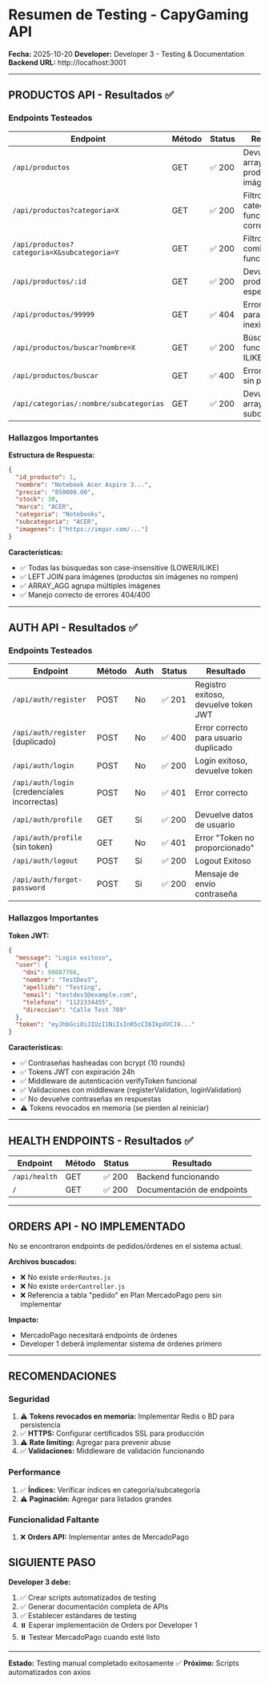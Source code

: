 # Resumen de Testing - CapyGaming API

**Fecha:** 2025-10-20
**Developer:** Developer 3 - Testing & Documentation
**Backend URL:** http://localhost:3001

---

## PRODUCTOS API - Resultados ✅

### Endpoints Testeados

| Endpoint                                      | Método | Status | Resultado                                    |
| --------------------------------------------- | ------- | ------ | -------------------------------------------- |
| `/api/productos`                            | GET     | ✅ 200 | Devuelve array de productos con imágenes    |
| `/api/productos?categoria=X`                | GET     | ✅ 200 | Filtro por categoría funciona correctamente |
| `/api/productos?categoria=X&subcategoria=Y` | GET     | ✅ 200 | Filtros combinados funcionan                 |
| `/api/productos/:id`                        | GET     | ✅ 200 | Devuelve producto específico                |
| `/api/productos/99999`                      | GET     | ✅ 404 | Error correcto para ID inexistente           |
| `/api/productos/buscar?nombre=X`            | GET     | ✅ 200 | Búsqueda funciona con ILIKE                 |
| `/api/productos/buscar`                     | GET     | ✅ 400 | Error correcto sin parámetro                |
| `/api/categorias/:nombre/subcategorias`     | GET     | ✅ 200 | Devuelve array de subcategorías             |

### Hallazgos Importantes

**Estructura de Respuesta:**

```json
{
  "id_producto": 1,
  "nombre": "Notebook Acer Aspire 3...",
  "precio": "850000.00",
  "stock": 30,
  "marca": "ACER",
  "categoria": "Notebooks",
  "subcategoria": "ACER",
  "imagenes": ["https://imgur.com/..."]
}
```

**Características:**

- ✅ Todas las búsquedas son case-insensitive (LOWER/ILIKE)
- ✅ LEFT JOIN para imágenes (productos sin imágenes no rompen)
- ✅ ARRAY_AGG agrupa múltiples imágenes
- ✅ Manejo correcto de errores 404/400

---

## AUTH API - Resultados ✅

### Endpoints Testeados

| Endpoint                                       | Método | Auth | Status | Resultado                             |
| ---------------------------------------------- | ------- | ---- | ------ | ------------------------------------- |
| `/api/auth/register`                         | POST    | No   | ✅ 201 | Registro exitoso, devuelve token JWT  |
| `/api/auth/register` (duplicado)             | POST    | No   | ✅ 400 | Error correcto para usuario duplicado |
| `/api/auth/login`                            | POST    | No   | ✅ 200 | Login exitoso, devuelve token         |
| `/api/auth/login` (credenciales incorrectas) | POST    | No   | ✅ 401 | Error correcto                        |
| `/api/auth/profile`                          | GET     | Sí  | ✅ 200 | Devuelve datos de usuario             |
| `/api/auth/profile` (sin token)              | GET     | No   | ✅ 401 | Error "Token no proporcionado"        |
| `/api/auth/logout`                           | POST    | Sí  | ✅ 200 | Logout Exitoso                        |
| `/api/auth/forgot-password`                  | POST    | Si   | ✅ 200 | Mensaje de envío contraseña         |

### Hallazgos Importantes

**Token JWT:**

```json
{
  "message": "Login exitoso",
  "user": {
    "dni": 99887766,
    "nombre": "TestDev3",
    "apellido": "Testing",
    "email": "testdev3@example.com",
    "telefono": "1122334455",
    "direccion": "Calle Test 789"
  },
  "token": "eyJhbGciOiJIUzI1NiIsInR5cCI6IkpXVCJ9..."
}
```

**Características:**

- ✅ Contraseñas hasheadas con bcrypt (10 rounds)
- ✅ Tokens JWT con expiración 24h
- ✅ Middleware de autenticación verifyToken funcional
- ✅ Validaciones con middleware (registerValidation, loginValidation)
- ✅ No devuelve contraseñas en respuestas
- ⚠️ Tokens revocados en memoria (se pierden al reiniciar)

---

## HEALTH ENDPOINTS - Resultados ✅

| Endpoint        | Método | Status | Resultado                   |
| --------------- | ------- | ------ | --------------------------- |
| `/api/health` | GET     | ✅ 200 | Backend funcionando         |
| `/`           | GET     | ✅ 200 | Documentación de endpoints |

---

## ORDERS API - NO IMPLEMENTADO

No se encontraron endpoints de pedidos/órdenes en el sistema actual.

**Archivos buscados:**

- ❌ No existe `orderRoutes.js`
- ❌ No existe `orderController.js`
- ❌ Referencia a tabla "pedido" en Plan MercadoPago pero sin implementar

**Impacto:**

- MercadoPago necesitará endpoints de órdenes
- Developer 1 deberá implementar sistema de órdenes primero

---

## RECOMENDACIONES

### Seguridad

1. ⚠️ **Tokens revocados en memoria:** Implementar Redis o BD para persistencia
2. ✅ **HTTPS:** Configurar certificados SSL para producción
3. ⚠️ **Rate limiting:** Agregar para prevenir abuse
4. ✅ **Validaciones:** Middleware de validación funcionando

### Performance

1. ✅ **Índices:** Verificar índices en categoría/subcategoría
3. ⚠️ **Paginación:** Agregar para listados grandes

### Funcionalidad Faltante

1. ❌ **Orders API:** Implementar antes de MercadoPago

## SIGUIENTE PASO

**Developer 3 debe:**

1. ✅ Crear scripts automatizados de testing
2. ✅ Generar documentación completa de APIs
3. ✅ Establecer estándares de testing
4. ⏸️ Esperar implementación de Orders por Developer 1
5. ⏸️ Testear MercadoPago cuando esté listo

---

**Estado:** Testing manual completado exitosamente ✅
**Próximo:** Scripts automatizados con axios
